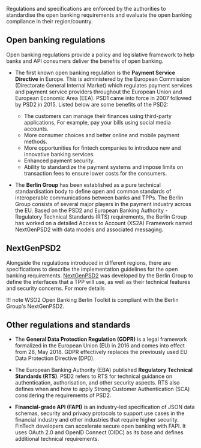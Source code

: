 Regulations and specifications are enforced by the authorities to standardise the open banking requirements and 
evaluate the open banking compliance in their region/country.

## Open banking regulations
Open banking regulations provide a policy and legislative framework to help banks and API consumers deliver the 
benefits of open banking. 

- The first known open banking regulation is the **Payment Service Directive** in Europe. This is administered by 
the European Commission (Directorate General Internal Market) which regulates payment services and payment service 
providers throughout the European Union and European Economic Area (EEA). PSD1 came into force in 2007 followed by PSD2 in 2015.
Listed below are some benefits of the PSD2:

    - The customers can manage their finances using third-party applications, For example, pay your bills using social media accounts. 
    - More consumer choices and better online and mobile payment methods.
    - More opportunities for fintech companies to introduce new and innovative banking services.
    - Enhanced payment security.
    - Ability to standardize the payment systems and impose limits on transaction fees to ensure lower costs for the consumers.

- The **Berlin Group** has been established as a pure technical standardisation body to define open and common standards 
of interoperable communications between banks and TPPs. The Berlin Group consists of several major players in the payment 
industry across the EU. Based on the PSD2 and European Banking Authority - Regulatory Technical Standards (RTS) 
requirements, the Berlin Group has worked on a detailed Access to Account (XS2A) Framework named NextGenPSD2 with data 
models and associated messaging.

## NextGenPSD2
Alongside the regulations introduced in different regions, there are specifications to describe the implementation 
guidelines for the open banking requirements. [NextGenPSD2](https://www.berlin-group.org/nextgenpsd2-downloads) was 
developed by the Berlin Group to define the interfaces that a TPP will use, as well as their technical features and 
security concerns. For more details

!!! note
     WSO2 Open Banking Berlin Toolkit is compliant with the Berlin Group's NextGenPSD2. 

## Other regulations and standards

- The **General Data Protection Regulation (GDPR)** is a legal framework formalized in the European Union (EU) in 2016 
and comes into effect from 28, May 2018. GDPR effectively replaces the previously used EU Data Protection Directive (DPD).

- The European Banking Authority (EBA) published **Regulatory Technical Standards (RTS)**. PSD2 refers to RTS for 
technical guidance on authentication, authorisation, and other security aspects. RTS also defines when and how to apply 
Strong Customer Authentication (SCA) considering the requirements of PSD2. 

- **Financial-grade API (FAPI)** is an industry-led specification of JSON data schemas, security and privacy protocols 
to support use cases in the financial industry and other industries that require higher security. FinTech developers can 
accelerate secure open banking with FAPI. It uses OAuth 2.0 and OpenID Connect (OIDC) as its base and defines additional 
technical requirements.
